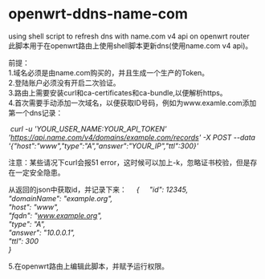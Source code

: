 # openwrt-ddns-name-com  
using shell script to refresh dns with name.com v4 api on openwrt router  
此脚本用于在openwrt路由上使用shell脚本更新dns(使用name.com v4 api)。  
  
前提：  
1.域名必须是由name.com购买的，并且生成一个生产的Token。  
2.登陆账户必须没有开启二次验证。  
3.路由上需要安装curl和ca-certificates和ca-bundle,以便解析https。  
4.首次需要手动添加一次域名，以便获取ID号码，例如为www.examle.com添加第一个dns记录：  

  *curl -u 'YOUR_USER_NAME:YOUR_API_TOKEN' 'https://api.name.com/v4/domains/example.com/records' -X POST --data '{"host":"www","type":"A","answer":"YOUR_IP","ttl":300}'* 
  
 注意：某些请况下curl会报51 error，这时候可以加上-k，忽略证书校验，但是存在一定安全隐患。   
 
 从返回的json中获取id，并记录下来：    
 *{*     
    *"id": 12345,*     
    *"domainName": "example.org",*     
    *"host": "www",*     
    *"fqdn": "www.example.org",*     
    *"type": "A",*     
    *"answer": "10.0.0.1",*     
    *"ttl": 300*     
 *}*     

5.在openwrt路由上编辑此脚本，并赋予运行权限。
